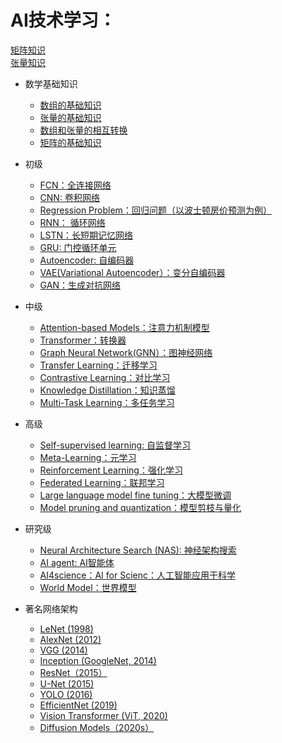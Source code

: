 # AI技术学习：
[矩阵知识](https://www.bilibili.com/video/BV1h7pteyEww?spm_id_from=333.788.videopod.episodes&p=57)  
[张量知识](https://www.youtube.com/watch?v=JbErq0_Q43w&t=45s)  
- 数学基础知识
  - [数组的基础知识]()
  - [张量的基础知识](https://github.com/pengsihua2023/AI-learning-Sihua-Chinese/blob/main/%E6%95%B0%E5%AD%A6%E5%9F%BA%E7%A1%80%E7%9F%A5%E8%AF%86%EF%BC%9A%E5%BC%A0%E9%87%8F%E7%9A%84%E5%9F%BA%E7%A1%80%E7%9F%A5%E8%AF%86.md)
  - [数组和张量的相互转换]()
  - [矩阵的基础知识]()
- 初级
  - [FCN：全连接网络](https://github.com/pengsihua2023/AI-learning/blob/main/%E5%88%9D%E7%BA%A7%3A%20%20FCN(MLP).md) 
  - [CNN: 卷积网络](https://github.com/pengsihua2023/AI-learning/blob/main/%E5%88%9D%E7%BA%A7%EF%BC%9ACNN.md)
  - [Regression Problem：回归问题（以波士顿房价预测为例）](https://github.com/pengsihua2023/AI-learning/blob/main/%E5%88%9D%E7%BA%A7%EF%BC%9A%E5%9B%9E%E5%BD%92%E9%97%AE%E9%A2%98.md)
  - [RNN： 循环网络](https://github.com/pengsihua2023/AI-learning/blob/main/%E5%88%9D%E7%BA%A7%EF%BC%9ARNN.md)
  - [LSTN：长短期记忆网络](https://github.com/pengsihua2023/AI-learning/blob/main/%E5%88%9D%E7%BA%A7%EF%BC%9ALSTM.md)
  - [GRU: 门控循环单元](https://github.com/pengsihua2023/AI-learning-Sihua-Chinese/blob/main/%E5%88%9D%E7%BA%A7%EF%BC%9AGRU.md)    
  - [Autoencoder: 自编码器](https://github.com/pengsihua2023/AI-learning/blob/main/%E5%88%9D%E7%BA%A7%EF%BC%9AAutoencoder.md)
  - [VAE(Variational Autoencoder）：变分自编码器](https://github.com/pengsihua2023/AI-learning/blob/main/%E5%88%9D%E7%BA%A7%EF%BC%9AVAE.md)
  - [GAN：生成对抗网络](https://github.com/pengsihua2023/AI-learning/blob/main/%E5%88%9D%E7%BA%A7%EF%BC%9AGAN.md) 
    
- 中级
  - [Attention-based Models：注意力机制模型](https://github.com/pengsihua2023/AI-learning/blob/main/%E4%B8%AD%E7%BA%A7%EF%BC%9AAttention-based%20Models.md)
  - [Transformer：转换器](https://github.com/pengsihua2023/AI-learning/blob/main/%E4%B8%AD%E7%BA%A7%EF%BC%9ATransformer.md)
  - [Graph Neural Network(GNN）：图神经网络](https://github.com/pengsihua2023/AI-learning/blob/main/%E4%B8%AD%E7%BA%A7%EF%BC%9AGNN.md)
  - [Transfer Learning：迁移学习](https://github.com/pengsihua2023/AI-learning/blob/main/%E4%B8%AD%E7%BA%A7%EF%BC%9A%E8%BF%81%E7%A7%BB%E5%AD%A6%E4%B9%A0.md)
  - [Contrastive Learning：对比学习](https://github.com/pengsihua2023/AI-learning/blob/main/%E4%B8%AD%E7%BA%A7%EF%BC%9A%20Contrastive%20Learning.md)
  - [Knowledge Distillation：知识蒸馏](https://github.com/pengsihua2023/AI-learning/blob/main/%E4%B8%AD%E7%BA%A7%EF%BC%9A%E7%9F%A5%E8%AF%86%E8%92%B8%E9%A6%8F.md)
  - [Multi-Task Learning：多任务学习](https://github.com/pengsihua2023/AI-learning/blob/main/%E4%B8%AD%E7%BA%A7%EF%BC%9A%E5%A4%9A%E4%BB%BB%E5%8A%A1%E5%AD%A6%E4%B9%A0.md)      
    
- 高级
  - [Self-supervised learning: 自监督学习](https://github.com/pengsihua2023/AI-learning-Sihua-Chinese/blob/main/%E9%AB%98%E7%BA%A7%EF%BC%9A%E8%87%AA%E7%9B%91%E7%9D%A3%E5%AD%A6%E4%B9%A0.md)
  - [Meta-Learning：元学习](https://github.com/pengsihua2023/AI-learning/blob/main/%E9%AB%98%E7%BA%A7%EF%BC%9A%E5%85%83%E5%AD%A6%E4%B9%A0.md)
  - [Reinforcement Learning：强化学习](https://github.com/pengsihua2023/AI-learning/blob/main/%E9%AB%98%E7%BA%A7%EF%BC%9A%E5%BC%BA%E5%8C%96%E5%AD%A6%E4%B9%A0.md)
  - [Federated Learning：联邦学习](https://github.com/pengsihua2023/AI-learning/blob/main/%E9%AB%98%E7%BA%A7%EF%BC%9A%E8%81%94%E9%82%A6%E5%AD%A6%E4%B9%A0.md)
  - [Large language model fine tuning：大模型微调](https://github.com/pengsihua2023/AI-learning/blob/main/%E9%AB%98%E7%BA%A7%EF%BC%9A%E5%A4%A7%E6%A8%A1%E5%9E%8B%E5%BE%AE%E8%B0%83.md)
  - [Model pruning and quantization：模型剪枝与量化 ](https://github.com/pengsihua2023/AI-learning/blob/main/%E9%AB%98%E7%BA%A7%EF%BC%9A%E6%A8%A1%E5%9E%8B%E5%89%AA%E6%9E%9D%E4%B8%8E%E9%87%8F%E5%8C%96.md)

    
- 研究级 
  - [Neural Architecture Search (NAS): 神经架构搜索](https://github.com/pengsihua2023/AI-learning/blob/main/%E7%A0%94%E7%A9%B6%E7%BA%A7%EF%BC%9A%E7%A5%9E%E7%BB%8F%E6%9E%B6%E6%9E%84%E6%90%9C%E7%B4%A2.md)
  - [AI agent: AI智能体](https://github.com/pengsihua2023/AI-learning/blob/main/%E7%A0%94%E7%A9%B6%E7%BA%A7%3A%20AI%20agent.md)
  - [AI4science：AI for Scienc：人工智能应用于科学](https://github.com/pengsihua2023/AI-learning/blob/main/%E7%A0%94%E7%A9%B6%E7%BA%A7%EF%BC%9AAI4science.md)
  - [World Model：世界模型](https://github.com/pengsihua2023/AI-learning/blob/main/%E7%A0%94%E7%A9%B6%E7%BA%A7%EF%BC%9AWorld%20Model.md)

- 著名网络架构
    - [LeNet (1998)](https://github.com/pengsihua2023/AI-learning/blob/main/%E8%91%97%E5%90%8D%E7%BD%91%E7%BB%9C%E6%9E%B6%E6%9E%84%EF%BC%9ALeNet%20(1998).md)
    - [AlexNet (2012)](https://github.com/pengsihua2023/AI-learning/blob/main/%E8%91%97%E5%90%8D%E7%BD%91%E7%BB%9C%E6%9E%B6%E6%9E%84%EF%BC%9AAlexNet%20(2012).md)
    - [VGG (2014)](https://github.com/pengsihua2023/AI-learning/blob/main/%E8%91%97%E5%90%8D%E7%BD%91%E7%BB%9C%E6%9E%B6%E6%9E%84%EF%BC%9AVGG%20(2014).md)
    - [Inception (GoogleNet, 2014)](https://github.com/pengsihua2023/AI-learning/blob/main/%E8%91%97%E5%90%8D%E7%BD%91%E7%BB%9C%E6%9E%B6%E6%9E%84%EF%BC%9AInception%20(GoogleNet%2C%202014).md)
    - [ResNet（2015）](https://github.com/pengsihua2023/AI-learning/blob/main/%E8%91%97%E5%90%8D%E7%BD%91%E7%BB%9C%E6%9E%B6%E6%9E%84%EF%BC%9AResNet%EF%BC%882015%EF%BC%89.md)
    - [U-Net (2015)](https://github.com/pengsihua2023/AI-learning/blob/main/%E8%91%97%E5%90%8D%E7%BD%91%E7%BB%9C%E6%9E%B6%E6%9E%84%EF%BC%9AU-Net%20(2015).md)
    - [YOLO (2016)](https://github.com/pengsihua2023/AI-learning/blob/main/%E8%91%97%E5%90%8D%E7%BD%91%E7%BB%9C%E6%9E%B6%E6%9E%84%EF%BC%9AYOLO%E7%B3%BB%E5%88%97%20(2016).md)
    - [EfficientNet (2019)](https://github.com/pengsihua2023/AI-learning/blob/main/%E8%91%97%E5%90%8D%E7%BD%91%E7%BB%9C%E6%9E%B6%E6%9E%84%EF%BC%9AEfficientNet%20(2019).md)
    - [Vision Transformer (ViT, 2020)](https://github.com/pengsihua2023/AI-learning/blob/main/%E8%91%97%E5%90%8D%E7%BD%91%E7%BB%9C%E6%9E%B6%E6%9E%84%EF%BC%9AVision%20Transformer%20(ViT%2C%202020).md)
    - [Diffusion Models（2020s）](https://github.com/pengsihua2023/AI-learning/blob/main/%E8%91%97%E5%90%8D%E7%BD%91%E7%BB%9C%E6%9E%B6%E6%9E%84%EF%BC%9ADiffusion%20Models%EF%BC%882020s%EF%BC%89.md)
